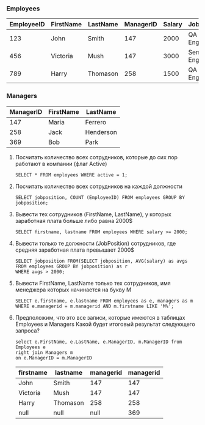 ### Employees

EmployeeID | FirstName | LastName | ManagerID | Salary | JobPosition | Active
--- | --- | --- | --- | --- | --- | --- 
123 | John | Smith | 147 | 2000 | QA Engineer | 0
456 | Victoria | Mush | 147 | 3000 | Senior Engineer | 1
789 | Harry | Thomason | 258 | 1500 | QA Engineer | 1

### Managers

ManagerID | FirstName | LastName
--- | --- | ---
147 | Maria | Ferrero
258 | Jack | Henderson
369 | Bob | Park

1. Посчитать количество всех сотрудников, которые до сих пор работают в компании (флаг Active)
   ```
   SELECT * FROM employees WHERE active = 1;
   ```
2. Посчитать количество всех сотрудников на каждой должности
   ```
   SELECT jobposition, COUNT (EmployeeID) FROM employees GROUP BY jobposition;
   ```
3. Вывести тех сотрудников (FirstName, LastName), у которых заработная плата больше либо равна 2000$
   ```
   SELECT firstname, lastname FROM employees WHERE salary >= 2000;
   ```
4. Вывести только те должности (JobPosition) сотрудников, где средняя заработная плата превышает 2000$
   ```
   SELECT jobposition FROM(SELECT jobposition, AVG(salary) as avgs FROM employees GROUP BY jobposition) as r
   WHERE avgs > 2000;
   ```
5. Вывести FirstName, LastName только тех сотрудников, имя менеджера которых начинается на букву M
   ```
   SELECT e.firstname, e.lastname FROM employees as e, managers as m 
   WHERE e.managerid = m.managerid AND m.firstname LIKE 'M%';
   ```
6. Предположим, что это все записи, которые имеются в таблицах Employees и Managers
   Какой будет итоговый результат следующего запроса?
   ```
   select e.FirstName, e.LastName, e.ManagerID, m.ManagerID from Employees e
   right join Managers m
   on e.ManagerID = m.ManagerID
   ```
   firstname|lastname|managerid|managerid
   ---|---|---|---
   John     | Smith    | 147  | 147
   Victoria | Mush     | 147  | 147
   Harry    | Thomason | 258  | 258
   null     | null     | null | 369
   
